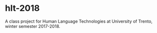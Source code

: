 # hlt-2018

A class project for Human Language Technologies at University of Trento, winter semester 2017-2018.


